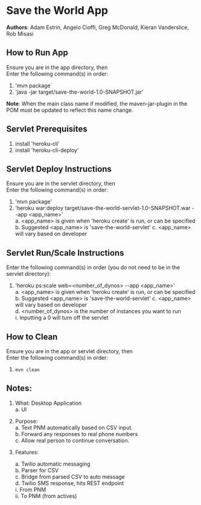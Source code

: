 # **Save the World App**
**Authors**: Adam Estrin, Angelo Cioffi, Greg McDonald, Kieran Vanderslice, Rob Misasi

## How to Run App
Ensure you are in the app directory, then  
Enter the following command(s) in order:
1. 'mvn package`   
2. 'java -jar target/save-the-world-1.0-SNAPSHOT.jar'  

**Note**: When the main class name if modified, the maven-jar-plugin in the POM must be updated to reflect this name change.  

## Servlet Prerequisites  
1. install 'heroku-cli'   
2. install 'heroku-cli-deploy'  

## Servlet Deploy Instructions
Ensure you are in the servlet directory, then  
Enter the following command(s) in order:
1. 'mvn package'  
2. 'heroku war:deploy target/save-the-world-servlet-1.0-SNAPSHOT.war --app <app_name>'  
    a. <app_name> is given when 'heroku create' is run, or can be specified  
    b. Suggested <app_name> is 'save-the-world-servlet'
    c. <app_name> will vary based on developer  

## Servlet Run/Scale Instructions
Enter the following command(s) in order (you do not need to be in the servlet directory):
1. 'heroku ps:scale web=<number_of_dynos> --app <app_name>'  
    a. <app_name> is given when 'heroku create' is run, or can be specified  
    b. Suggested <app_name> is 'save-the-world-servlet'
    c. <app_name> will vary based on developer  
    d. <number_of_dynos> is the number of instances you want to run  
    	i. Inputting a 0 will turn off the servlet  

## How to Clean
Ensure you are in the app or servlet directory, then  
Enter the following command(s) in order:
1. `mvn clean`


## Notes:

1. What: Desktop Application  
	a. UI

2. Purpose:  
	a. Text PNM automatically based on CSV input.  
	b. Forward any responses to real phone numbers  
	c. Allow real person to continue conversation.  
  
3. Features:  
  
	a. Twilio automatic messaging   
	b. Parser for CSV  
	c. Bridge from parsed CSV to auto message  
	d. Twilio SMS response, hits REST endpoint  
		i. From PNM  
		ii. To PNM (from actives)  

